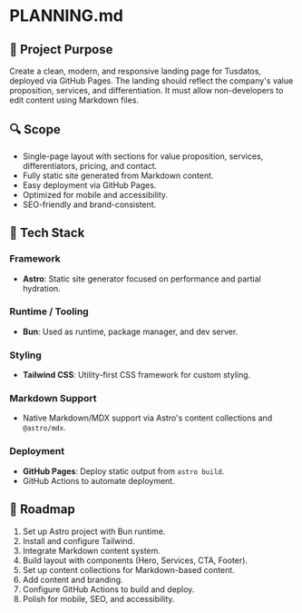 # PLANNING.md

## 🎯 Project Purpose
Create a clean, modern, and responsive landing page for Tusdatos, deployed via GitHub Pages. The landing should reflect the company's value proposition, services, and differentiation. It must allow non-developers to edit content using Markdown files.

## 🔍 Scope
- Single-page layout with sections for value proposition, services, differentiators, pricing, and contact.
- Fully static site generated from Markdown content.
- Easy deployment via GitHub Pages.
- Optimized for mobile and accessibility.
- SEO-friendly and brand-consistent.

## 🧰 Tech Stack

### Framework
- **Astro**: Static site generator focused on performance and partial hydration.

### Runtime / Tooling
- **Bun**: Used as runtime, package manager, and dev server.

### Styling
- **Tailwind CSS**: Utility-first CSS framework for custom styling.

### Markdown Support
- Native Markdown/MDX support via Astro's content collections and `@astro/mdx`.

### Deployment
- **GitHub Pages**: Deploy static output from `astro build`.
- GitHub Actions to automate deployment.

## 📅 Roadmap
1. Set up Astro project with Bun runtime.
2. Install and configure Tailwind.
3. Integrate Markdown content system.
3. Build layout with components (Hero, Services, CTA, Footer).
4. Set up content collections for Markdown-based content.
5. Add content and branding.
6. Configure GitHub Actions to build and deploy.
7. Polish for mobile, SEO, and accessibility.
